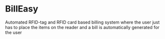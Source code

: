 # BillEasy
Automated RFID-tag and RFID card based billing system where the user just has to place the items on the reader and a bill is automatically generated for the user
